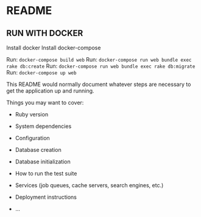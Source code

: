 # README

## RUN WITH DOCKER

Install docker
Install docker-compose

Run: `docker-compose build web`
Run: `docker-compose run web bundle exec rake db:create`
Run: `docker-compose run web bundle exec rake db:migrate`
Run: `docker-compose up web`



This README would normally document whatever steps are necessary to get the
application up and running.

Things you may want to cover:

* Ruby version

* System dependencies

* Configuration

* Database creation

* Database initialization

* How to run the test suite

* Services (job queues, cache servers, search engines, etc.)

* Deployment instructions

* ...
